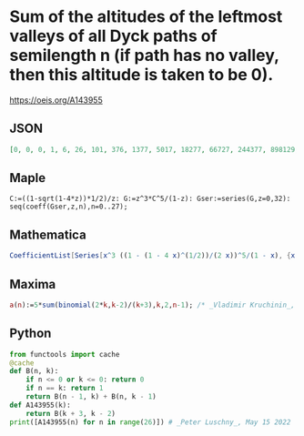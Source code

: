 # Sum of the altitudes of the leftmost valleys of all Dyck paths of semilength n \(if path has no valley, then this altitude is taken to be 0\)\.
https://oeis.org/A143955
## JSON
```JSON
[0, 0, 0, 1, 6, 26, 101, 376, 1377, 5017, 18277, 66727, 244377, 898129, 3312554, 12260129, 45526754, 169588754, 633580634, 2373550184, 8914719134, 33562602134, 126640791884, 478848661898, 1814142235028, 6885560250148]
```
## Maple
```Maple
C:=((1-sqrt(1-4*z))*1/2)/z: G:=z^3*C^5/(1-z): Gser:=series(G,z=0,32): seq(coeff(Gser,z,n),n=0..27);
```
## Mathematica
```Mathematica
CoefficientList[Series[x^3 ((1 - (1 - 4 x)^(1/2))/(2 x))^5/(1 - x), {x, 0, 40}], x] (* _Vaclav Kotesovec_, Mar 21 2014 *)
```
## Maxima
```Maxima
a(n):=5*sum(binomial(2*k,k-2)/(k+3),k,2,n-1); /* _Vladimir Kruchinin_, Mar 15 2016 */
```
## Python
```Python
from functools import cache
@cache
def B(n, k):
    if n <= 0 or k <= 0: return 0
    if n == k: return 1
    return B(n - 1, k) + B(n, k - 1)
def A143955(k):
    return B(k + 3, k - 2)
print([A143955(n) for n in range(26)]) # _Peter Luschny_, May 15 2022
```
